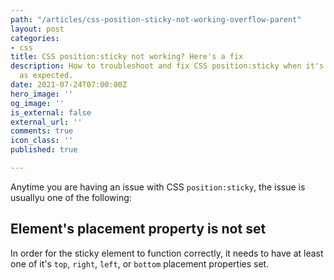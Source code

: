 ```yaml
---
path: "/articles/css-position-sticky-not-working-overflow-parent"
layout: post
categories:
- css
title: CSS position:sticky not working? Here's a fix
description: How to troubleshoot and fix CSS position:sticky when it's not working
  as expected.
date: 2021-07-24T07:00:00Z
hero_image: ''
og_image: ''
is_external: false
external_url: ''
comments: true
icon_class: ''
published: true

---
```

Anytime you are having an issue with CSS `position:sticky`, the issue is usuallyu one of the following:

## Element's placement property is not set

In order for the sticky element to function correctly, it needs to have at least one of it's `top`, `right`, `left`, or `bottom` placement properties set. 

